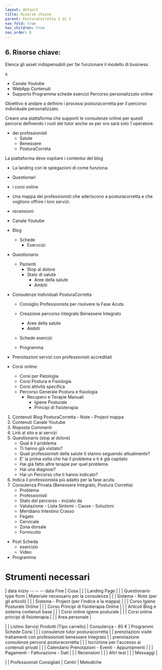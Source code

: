 ```yaml
---
layout: default
title: Risorse chiave
parent: PosturaCorretta 1 di 3
nav_fold: true
has_children: true
nav_order: 6
---
```


##  6. **Risorse chiave**:  
Elenca gli asset indispensabili per far funzionare il modello di business.
 
s
- Canale Youtube 
- WebApp Contenuti 
- Supporto Programma schede esercizi Percorso personalizzato online 

Obiettivo è andare a definire i processi posturacorretta per il percorso individuale personalizzato.

Creare una piattaforma che supporti le consulenze online per questi percorsi
definendo i ruoli del tutor anche se per ora sarà solo 1 operatore.
- dei professionisti 
  - Salute 
  - Benessere
  - PosturaCorreta 

La piattaforma deve ospitare i contentui del blog 
- La landing con le spiegazioni di come funziona.
- Questionari
- i corsi online
- Una mappa dei professionisti che aderiscono a posturacorretta e che vogliono offrire i loro servizi. 
- recensioni




- Canale Youtube 
- Blog 
  - Schede
    - Eservcizi
- Questionario 
  - Pazienti
    - Stop al dolore 
    - Stato di salute
      - Aree della salute
      - Ambiti    
- Consulenze Individuali PosturaCorretta
  - Consiglio Professionista per risolvere la Fase Acuta
  - Creazione percorso integrato Benessere Integrato
    - Aree della salute 
    - Ambiti 

  - Schede esercizi
  - Programma

- Prenotazioni servizi con professionisti accreditati
- Corsi online:
  - Corsi per Patologia
  - Corsi Postura e Fisiologia
  - Corsi attività specifica
  - Percorso Generale Postura e fisiologia
      - Recupero e Terapie Manuali
        - Igiene Posturale
        - Principi di fisioterapia
  









1. Contenuti Blog PosturaCorretta - Note - Project mappa
2. Contenuti Canale Youtube
3. Risposta Commenti
4. Link al sito e ai servizi
5. Questionario (stop al dolore) 
    - Qual è il problema 
    - Ti hanno già visitato?
    - Quali professionisti della salute ti stanno seguendo attualmente?
    - E' la prima volta che hai il problema o ti è già capitato
    - Hai già fatto altre terapie per quel problema
    - Hai una diagnosi?
    - Hai un Percorso che ti hanno indicato?
6. Indica il professionista più adatto per la fase acuta
7. Consulenza Privata (Benessere Integrato, Postura Corretta)
   - Problema 
   - Professionisti
   - Stato del percorso - iniziato da 
   - Valutazione - Lista Sintomi - Cause - Soluzioni 
    - Meridiano Intestino Crasso 
    - Fegato 
    - Cervicale 
    - Zona dorsale 
    - Formicolio 
  - Post Scheda 
    - esercizio
    - Video 
  - Programma 
  



 


# Strumenti necessari

| data inizio -- -- -- data Fine | Cosa | 
| | Landing Page | 
| | Questionario type form | Materiale necessario per la consulenza | 
| | Sistema - Note (per gli articoli)  |
| | Sistema - Project (per l'indice e la mappa) |
| | Corso Igiene Posturale Online |
| | Corso Principi di fisioterapia Online |
| | Articoli Blog e sistema contenuti base |
| | Corsi online  igiene posturale |
| | Corsi online principi di fisioterapia |
| | Area personale |

| | Listino Servizi Prodotti (Tipo carrello) |  Consulenza - 80 € | Programmi Schede Corsi |
| | consulenze tutor posturacorretta 
| | prenotazioni visite trattamenti con professionisti benessere Integrato
| | prenotazione consulenze percorsi posturacorretta | 
| | Iscrizione per l'accesso ai contenuti privati  |
| | Calendario Prenotazioni -  Eventi - Appuntamenti |
| | Pagamenti - Fatturazione - Dati |
| | Recensioni |
| | Altri test |
| | Messaggi |
 
 | | Professionisti Consigliati | Centri | Metodiche

